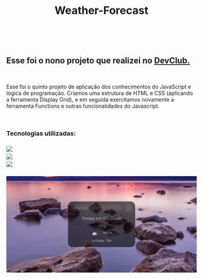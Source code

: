 <h1 align="center">Weather-Forecast<h1>
  <br>
<h2>Esse foi o nono projeto que realizei no <a href="https://rodolfomori.com.br/devclub">DevClub.<a></h2>
  <br>
<p>Esse foi o quinto projeto de aplicação dos conhecimentos do JavaScript e lógica de programação. Criamos uma estrutura de HTML e CSS (aplicando a ferramenta Display Grid), e em seguida exercitamos novamente a ferramenta Functions e outras funcionalidades do Javascript.<p>
  <br> 
<h3>Tecnologias utilizadas:<h3>
<img src="https://img.shields.io/badge/HTML5-E34F26?style=for-the-badge&logo=html5&logoColor=white">
  <br>
<img src="https://img.shields.io/badge/CSS3-1572B6?style=for-the-badge&logo=css3&logoColor=white">
  <br>
<img src="https://img.shields.io/badge/JavaScript-F7DF1E?style=for-the-badge&logo=javascript&logoColor=black">
  <br>
  <br>
<img src="https://github.com/Brucaraujo777/Projeto09-Weather-Forecast/blob/main/assets/Captura%20de%20tela%202023-09-29%20152824.png">
  <br>
  <br>
